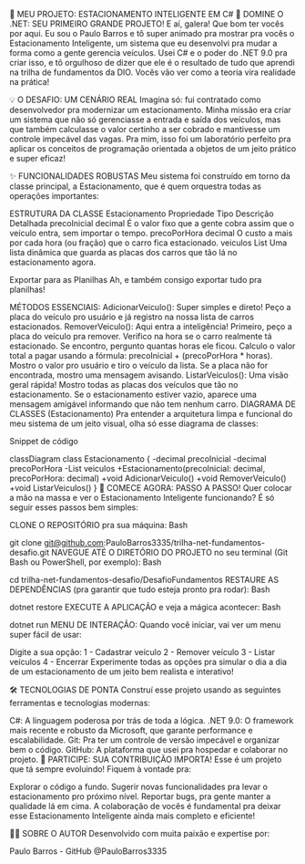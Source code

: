 
🚀 MEU PROJETO: ESTACIONAMENTO INTELIGENTE EM C#
🎯 DOMINE O .NET: SEU PRIMEIRO GRANDE PROJETO!
E aí, galera! Que bom ter vocês por aqui. Eu sou o Paulo Barros e tô super animado pra mostrar pra vocês o Estacionamento Inteligente, um sistema que eu desenvolvi pra mudar a forma como a gente gerencia veículos. Usei C# e o poder do .NET 9.0 pra criar isso, e tô orgulhoso de dizer que ele é o resultado de tudo que aprendi na trilha de fundamentos da DIO. Vocês vão ver como a teoria vira realidade na prática!

💡 O DESAFIO: UM CENÁRIO REAL
Imagina só: fui contratado como desenvolvedor pra modernizar um estacionamento. Minha missão era criar um sistema que não só gerenciasse a entrada e saída dos veículos, mas que também calculasse o valor certinho a ser cobrado e mantivesse um controle impecável das vagas. Pra mim, isso foi um laboratório perfeito pra aplicar os conceitos de programação orientada a objetos de um jeito prático e super eficaz!

✨ FUNCIONALIDADES ROBUSTAS
Meu sistema foi construído em torno da classe principal, a Estacionamento, que é quem orquestra todas as operações importantes:

ESTRUTURA DA CLASSE Estacionamento
Propriedade	Tipo	Descrição Detalhada
precoInicial	decimal	É o valor fixo que a gente cobra assim que o veículo entra, sem importar o tempo.
precoPorHora	decimal	O custo a mais por cada hora (ou fração) que o carro fica estacionado.
veiculos	List<string>	Uma lista dinâmica que guarda as placas dos carros que tão lá no estacionamento agora.

Exportar para as Planilhas
Ah, e também consigo exportar tudo pra planilhas!

MÉTODOS ESSENCIAIS:
AdicionarVeiculo():
Super simples e direto! Peço a placa do veículo pro usuário e já registro na nossa lista de carros estacionados.
RemoverVeiculo():
Aqui entra a inteligência! Primeiro, peço a placa do veículo pra remover.
Verifico na hora se o carro realmente tá estacionado.
Se encontro, pergunto quantas horas ele ficou.
Calculo o valor total a pagar usando a fórmula: precoInicial + (precoPorHora * horas).
Mostro o valor pro usuário e tiro o veículo da lista.
Se a placa não for encontrada, mostro uma mensagem avisando.
ListarVeiculos():
Uma visão geral rápida! Mostro todas as placas dos veículos que tão no estacionamento.
Se o estacionamento estiver vazio, aparece uma mensagem amigável informando que não tem nenhum carro.
DIAGRAMA DE CLASSES (Estacionamento)
Pra entender a arquitetura limpa e funcional do meu sistema de um jeito visual, olha só esse diagrama de classes:

Snippet de código

classDiagram
    class Estacionamento {
        -decimal precoInicial
        -decimal precoPorHora
        -List<string> veiculos
        +Estacionamento(precoInicial: decimal, precoPorHora: decimal)
        +void AdicionarVeiculo()
        +void RemoverVeiculo()
        +void ListarVeiculos()
    }
🚀 COMECE AGORA: PASSO A PASSO!
Quer colocar a mão na massa e ver o Estacionamento Inteligente funcionando? É só seguir esses passos bem simples:

CLONE O REPOSITÓRIO pra sua máquina:
Bash

git clone git@github.com:PauloBarros3335/trilha-net-fundamentos-desafio.git
NAVEGUE ATÉ O DIRETÓRIO DO PROJETO no seu terminal (Git Bash ou PowerShell, por exemplo):
Bash

cd trilha-net-fundamentos-desafio/DesafioFundamentos
RESTAURE AS DEPENDÊNCIAS (pra garantir que tudo esteja pronto pra rodar):
Bash

dotnet restore
EXECUTE A APLICAÇÃO e veja a mágica acontecer:
Bash

dotnet run
MENU DE INTERAÇÃO:
Quando você iniciar, vai ver um menu super fácil de usar:

Digite a sua opção:
1 - Cadastrar veículo
2 - Remover veículo
3 - Listar veículos
4 - Encerrar
Experimente todas as opções pra simular o dia a dia de um estacionamento de um jeito bem realista e interativo!

🛠️ TECNOLOGIAS DE PONTA
Construí esse projeto usando as seguintes ferramentas e tecnologias modernas:

C#: A linguagem poderosa por trás de toda a lógica.
.NET 9.0: O framework mais recente e robusto da Microsoft, que garante performance e escalabilidade.
Git: Pra ter um controle de versão impecável e organizar bem o código.
GitHub: A plataforma que usei pra hospedar e colaborar no projeto.
🤝 PARTICIPE: SUA CONTRIBUIÇÃO IMPORTA!
Esse é um projeto que tá sempre evoluindo! Fiquem à vontade pra:

Explorar o código a fundo.
Sugerir novas funcionalidades pra levar o estacionamento pro próximo nível.
Reportar bugs, pra gente manter a qualidade lá em cima.
A colaboração de vocês é fundamental pra deixar esse Estacionamento Inteligente ainda mais completo e eficiente!

🧑‍💻 SOBRE O AUTOR
Desenvolvido com muita paixão e expertise por:

Paulo Barros - GitHub @PauloBarros3335
